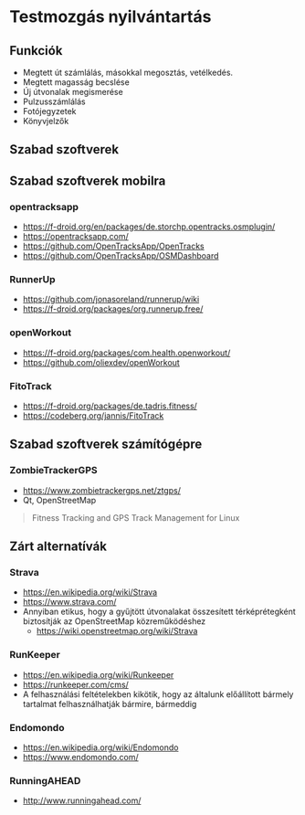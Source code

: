 # Testmozgás nyilvántartás

## Funkciók

* Megtett út számlálás, másokkal megosztás, vetélkedés.
* Megtett magasság becslése
* Új útvonalak megismerése
* Pulzusszámlálás
* Fotójegyzetek
* Könyvjelzők

## Szabad szoftverek

## Szabad szoftverek mobilra

### opentracksapp

* https://f-droid.org/en/packages/de.storchp.opentracks.osmplugin/
* https://opentracksapp.com/
* https://github.com/OpenTracksApp/OpenTracks
* https://github.com/OpenTracksApp/OSMDashboard

### RunnerUp

* https://github.com/jonasoreland/runnerup/wiki
* https://f-droid.org/packages/org.runnerup.free/

### openWorkout

* https://f-droid.org/packages/com.health.openworkout/
* https://github.com/oliexdev/openWorkout

### FitoTrack

* https://f-droid.org/packages/de.tadris.fitness/
* https://codeberg.org/jannis/FitoTrack

## Szabad szoftverek számítógépre

### ZombieTrackerGPS

* https://www.zombietrackergps.net/ztgps/
* Qt, OpenStreetMap

> Fitness Tracking and GPS Track Management for Linux

## Zárt alternatívák

### Strava

* https://en.wikipedia.org/wiki/Strava
* https://www.strava.com/
* Annyiban etikus, hogy a gyűjtött útvonalakat összesített térképrétegként biztosítják az OpenStreetMap közreműködéshez
  * https://wiki.openstreetmap.org/wiki/Strava

### RunKeeper

* https://en.wikipedia.org/wiki/Runkeeper
* https://runkeeper.com/cms/
* A felhasználási feltételekben kikötik, hogy az általunk előállított bármely tartalmat felhasználhatják bármire, bármeddig

### Endomondo

* https://en.wikipedia.org/wiki/Endomondo
* https://www.endomondo.com/

### RunningAHEAD

* http://www.runningahead.com/
